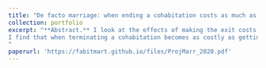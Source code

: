 ```yaml
---
title: "De facto marriage: when ending a cohabitation costs as much as a divorce."
collection: portfolio
excerpt: "**Abstract.** I look at the effects of making the exit costs of cohabitation as high as divorce on new and existing partnerships. I exploit the Family Law Amendment Act, introduced in Australia in 2008, as an exogenous shock to the cost of exiting cohabitation. This law defines cohabiting partnerships as de facto relationships and makes the termination of a de facto relationship equivalent to a divorce. I hence exploit the time discontinuity produced by the reform to identify its effects on the stability of new and existing couples.
I find that when terminating a cohabitation becomes as costly as getting divorced, (i) new unions are more stable (ii) existing cohabitors affected by the reform in their third year are more likely to split, while (iii) the probability of starting a cohabitation and the duration of premarital cohabitation do not change. This paper is the first to look at changes in the exit cost of cohabitation and it does it while disentangling the effect on new and existing partnerships.
"
paperurl: 'https://fabitmart.github.io/files/ProjMarr_2020.pdf'
---
```



